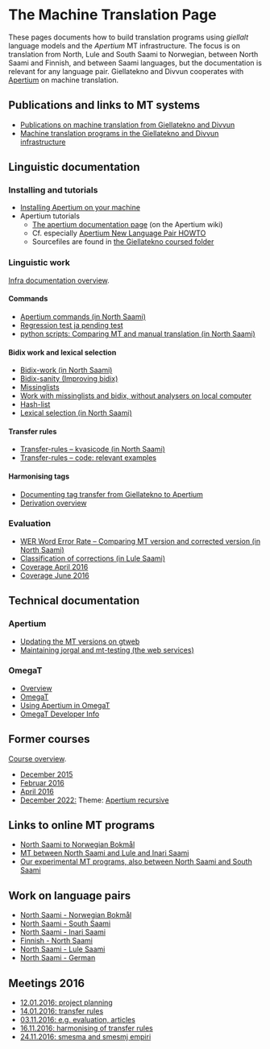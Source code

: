 # The Machine Translation Page

These pages documents how to build translation programs using
_giellalt_ language models and the _Apertium_ MT infrastructure. The
focus is on translation from North, Lule and South Saami to Norwegian,
between North Saami and Finnish, and between Saami languages, but the
documentation is relevant for any language pair. Giellatekno and
Divvun cooperates with [Apertium](http://wiki.apertium.org) on machine
translation.

## Publications and links to MT systems

- [Publications on machine translation from Giellatekno and Divvun](https://giellatekno.uit.no/MTpublications.html)
- [Machine translation programs in the Giellatekno and Divvun infrastructure](https://gtweb.uit.no/mt/)

## Linguistic documentation

### Installing and tutorials

- [Installing Apertium on your machine](DailyCompilingOfApertiumFiles.html)
- Apertium tutorials
  - [The apertium documentation page](https://wiki.apertium.org/wiki/Documentation) (on the Apertium wiki)
  - Cf. especially [Apertium New Language Pair HOWTO](https://wiki.apertium.org/wiki/Apertium_New_Language_Pair_HOWTO)
  - Sourcefiles are found in [the Giellatekno coursed folder](https://gtsvn.uit.no/langtech/trunk/courses/apertium-for-dummies/)

### Linguistic work

[Infra documentation overview](infra/index.md).

#### Commands

- [Apertium commands (in North Saami)](infra/ApertiumCommands.html)
- [Regression test ja pending test](infra/Testing.html)
- [python scripts: Comparing MT and manual translation (in North Saami)](infra/Paralleltexts.html)

#### Bidix work and lexical selection

- [Bidix-work (in North Saami)](infra/BidixWork.html)
- [Bidix-sanity (Improving bidix)](infra/bidixsanity.html)
- [Missinglists](infra/MissingList.html)
- [Work with missinglists and bidix, without analysers on local computer](infra/StWorkers.html)
- [Hash-list](infra/HashList.html)
- [Lexical selection (in North Saami)](infra/LexicalSelection.html)

#### Transfer rules

- [Transfer-rules – kvasicode (in North Saami)](infra/TransferRules.html)
- [Transfer-rules – code: relevant examples](infra/TransferRules_examples.html)

#### Harmonising tags

- [Documenting tag transfer from Giellatekno to Apertium](http://wiki.apertium.org/wiki/Integration_and_tagset_conversion_with_Giellatekno)
- [Derivation overview](infra/DerivationOverview.html)

### Evaluation

- [WER Word Error Rate – Comparing MT version and corrected version (in North Saami)](infra/WordErrorRateTesting.html)
- [Classification of corrections (in Lule Saami)](infra/ErrorClassification.html)
- [Coverage April 2016](courses/sjangertest.html)
- [Coverage June 2016](courses/sjangertest2.html)

## Technical documentation

### Apertium

- [Updating the MT versions on gtweb](infra/UpdatingApertiumOnGtweb.html)
- [Maintaining jorgal and mt-testing (the web services)](ConfiguringUpdatingMTServer.html)

### OmegaT

- [Overview](omegat/index.md)
- [OmegaT](omegat/OmegaT.html)
- [Using Apertium in OmegaT](infra/ApertiumOmegaT.html)
- [OmegaT Developer Info](omegat/OmegaTTDeveloperInfo.html)

## Former courses

[Course overview](courses/index.md).

- [December 2015](courses/courseDecember2015.html)
- [Februar 2016](courses/courseFebruar2016.html)
- [April 2016](courses/courseApril2016.html)
- [December 2022:](courses/courseDecember2022.html) Theme:
  [Apertium recursive](https://wiki.apertium.org/wiki/Apertium-recursive)

## Links to online MT programs

- [North Saami to Norwegian Bokmål](http://jorgal.uit.no/)
- [MT between North Saami and Lule and Inari Saami](http://gtweb.uit.no/mt/)
- [Our experimental MT programs, also between North Saami and South Saami](http://gtweb.uit.no/mt-testing/)

## Work on language pairs

- [North Saami - Norwegian Bokmål](smenob/index.html)
- [North Saami - South Saami](smesma/NorthSaamiSouthSaamiMachineTranslation.html)
- [North Saami - Inari Saami](smesmn/index.html)
- [Finnish - North Saami](smefin/smefin.html)
- [North Saami - Lule Saami](smesmj/NorthSaamiLuleSaamiMachineTranslation.html)
- [North Saami - German](smedeu/NorthSaamiGermanMachineTranslation.html)

## Meetings 2016

- [12.01.2016: project planning](meetings/160112.html)
- [14.01.2016: transfer rules](meetings/160114.html)
- [03.11.2016: e.g. evaluation, articles](meetings/161103.html)
- [16.11.2016: harmonising of transfer rules](meetings/161116.html)
- [24.11.2016: smesma and smesmj empiri](meetings/161124.html)
